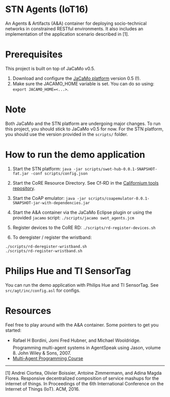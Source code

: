 # STN Agents (IoT16)

An Agents & Artifacts (A&A) container for deploying socio-technical networks in constrained RESTful environments. It also includes an implementation of the application scenario described in [1].

# Prerequisites

This project is built on top of JaCaMo v0.5.
1. Download and configure the [JaCaMo platform](http://jacamo.sourceforge.net/) version 0.5 (!).
2. Make sure the JACAMO_HOME variable is set. You can do so using: `export JACAMO_HOME=<...>`.

# Note

Both JaCaMo and the STN platform are undergoing major changes. To run this project, you should stick to JaCaMo v0.5 for now. For the STN platform, you should use the version provided in the `scripts/` folder. 

# How to run the demo application

1. Start the STN platform: `java -jar scripts/swot-hub-0.0.1-SNAPSHOT-fat.jar -conf scripts/config.json`

2. Start the CoRE Resource Directory. See Cf-RD in the [Californium tools repository](https://github.com/eclipse/californium.tools/).

3. Start the CoAP emulator: `java -jar scripts/coapemulator-0.0.1-SNAPSHOT-jar-with-dependencies.jar`

4. Start the A&A container via the JaCaMo Eclipse plugin or using the provided `jacamo` script: `./scripts/jacamo swot_agents.jcm`

5. Register devices to the CoRE RD: `./scripts/rd-register-devices.sh`

6. To deregister / register the wristband:

```
./scripts/rd-deregister-wristband.sh
./scripts/rd-register-wristband.sh
```

# Philips Hue and TI SensorTag

You can run the demo application with Philips Hue and TI SensorTag. See `src/agt/inc/config.asl` for configs.

# Resources

Feel free to play around with the A&A container. Some pointers to get you started:
- Rafael H Bordini, Jomi Fred Hubner, and Michael Wooldridge. Programming multi-agent systems in AgentSpeak using Jason, volume 8. John Wiley & Sons, 2007.
- [Multi-Agent Programming Course](http://www.emse.fr/~boissier/enseignement/maop16/) 


---

[1] Andrei Ciortea, Olivier Boissier, Antoine Zimmermann, and Adina Magda Florea. Responsive decentralized composition of service mashups for the internet of things. In Proceedings of the 6th International Conference on the Internet of Things (IoT). ACM, 2016.
